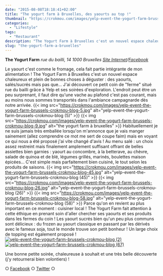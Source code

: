 ```yaml
---
date: "2015-08-08T18:18:41+02:00"
title: "The yogurt farm à Bruxelles, des yaourts au top !"
thumbnail: "https://crokmou.com/images/yelp-event-the-yogurt-farm-brussels-crokmou-blog-4.jpg"
categories:
  - "Lifestyle"
tags:
  - "Restaurant"
description: "The Yogurt Farm à Bruxelles c'est un nouvel espace chaleureux et plein de bonnes choses à déguster : des yaourts, salés/sucrés mais pas que..."
slug: "the-yogurt-farm-a-bruxelles"
---
```


**The Yogurt Farm** _rue du bailli, 14_ _1000 Bruxelles_ _[Site Internet](http://www.theyogurtfarm.eu/)/[Facebook](https://www.facebook.com/pages/The-Yogurt-Farm/758172974265240)_

Le yaourt c'est comme le fromage, cela fait partie intégrante de mon alimentation ! The Yogurt Farm à Bruxelles c'est un nouvel espace chaleureux et plein de bonnes choses à déguster : des yaourts, salés/sucrés mais pas que... J'ai découvert ce petit coin de "ferme" situé rue du bailli grâce à Yelp et ses soirées d'exploration. L'endroit peut être un peu surprenant, il faut dire qu'une vache au plafond c'est pas courant, mais au moins nous sommes transportés dans l'ambiance campagnarde dès notre arrivée. {{< img src="https://crokmou.com/images/yelp-event-the-yogurt-farm-brussels-crokmou-blog-5.jpg" alt="yelp-event-the-yogurt-farm-brussels-crokmou-blog (5)" >}} {{< img src="https://crokmou.com/images/yelp-event-the-yogurt-farm-brussels-crokmou-blog-9.jpg" alt="the yogurt farm à bruxelles" >}} Habituellement je ne suis jamais très emballée lorsqu'on m'annonce que je vais manger sainement (allez comprendre ce mot me sert de coupe faim) mais en voyant ce qui nous a été proposé j'ai vite changé d'avis ! Au menu salé : un choix assez restreint mais finalement amplement suffisant offrant de belles assiettes bien garnies : yaourt au concombre, à la betterave, au chèvre, salade de quinoa et de blé, légumes grillés, marinés, boulettes maison épicées... C'est simple mais parfaitement bien cuisiné, le tout selon les produits de saisons. {{< img src="https://crokmou.com/images/yelp-event-the-yogurt-farm-brussels-crokmou-blog-45.jpg" alt="yelp-event-the-yogurt-farm-brussels-crokmou-blog (45)" >}} {{< img src="https://crokmou.com/images/yelp-event-the-yogurt-farm-brussels-crokmou-blog-26.jpg" alt="yelp-event-the-yogurt-farm-brussels-crokmou-blog (26)" >}} {{< img src="https://crokmou.com/images/yelp-event-the-yogurt-farm-brussels-crokmou-blog-58.jpg" alt="yelp-event-the-yogurt-farm-brussels-crokmou-blog (58)" >}} Parce qu'on en revient au plus important en ce moment : cuisiner local ! The Yogurt Farm fait attention à cette éthique en prenant soin d'aller chercher ses yaourts et ses produits dans les fermes du coin ! Les yaourt sucrés bien qu'un peu plus communs sont délicieux : du frozen au yaourt classique en passant par les dérivés avec le fameux soja, tout le monde trouve son petit bonheur ! Un large choix de topping est également proposé ! [![yelp-event-the-yogurt-farm-brussels-crokmou-blog (2)](https://crokmou.com/images/yelp-event-the-yogurt-farm-brussels-crokmou-blog-2.jpg)](https://crokmou.com/images/yelp-event-the-yogurt-farm-brussels-crokmou-blog-2.jpg)[![yelp-event-the-yogurt-farm-brussels-crokmou-blog (67)](https://crokmou.com/images/yelp-event-the-yogurt-farm-brussels-crokmou-blog-67.jpg)](https://crokmou.com/images/yelp-event-the-yogurt-farm-brussels-crokmou-blog-67.jpg)

Une bonne petite soirée, chaleureuse à souhait et une très belle découverte (j'y retournerai bien volontiers) !

○ [Facebook](https://www.facebook.com/crokmou.blog) ○ [Twitter](https://twitter.com/Crokmou) ○